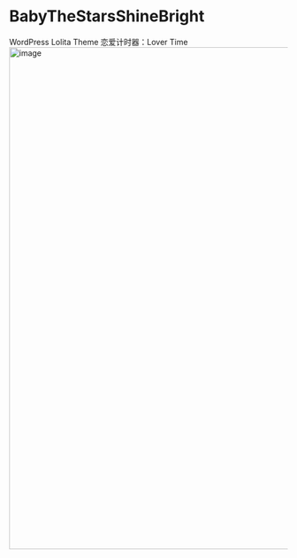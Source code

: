 # BabyTheStarsShineBright
WordPress Lolita Theme
恋爱计时器：Lover Time
<img width="907" alt="image" src="https://user-images.githubusercontent.com/24674465/220563152-13179226-ffc5-47af-8411-bd7b7cfb46b1.png">
